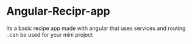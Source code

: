 # Angular-Recipr-app
Its a basic recipe app made with angular that uses services and routing ..can be used for your mini project
